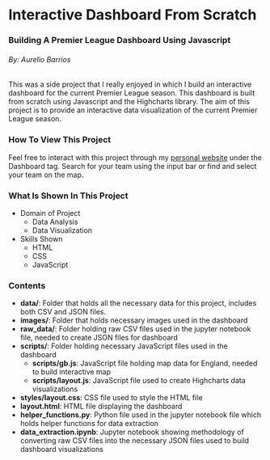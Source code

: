 # Interactive Dashboard From Scratch

### Building A Premier League Dashboard Using Javascript

###### By: Aurelio Barrios

This was a side project that I really enjoyed in which I build an interactive dashboard for the current Premier League season. This dashboard is built from scratch using Javascript and the Highcharts library. The aim of this project is to provide an interactive data visualization of the current Premier League season.

### How To View This Project

Feel free to interact with this project through my [personal website](https://aubarrio.github.io/) under the Dashboard tag. Search for your team using the input bar or find and select your team on the map.

### What Is Shown In This Project

* Domain of Project
  * Data Analysis
  * Data Visualization
* Skills Shown
  * HTML
  * CSS
  * JavaScript
  
### Contents

* **data/**: Folder that holds all the necessary data for this project, includes both CSV and JSON files.
* **images/**: Folder that holds necessary images used in the dashboard
* **raw_data/**: Folder holding raw CSV files used in the jupyter notebook file, needed to create JSON files for dashboard
* **scripts/**: Folder holding necessary JavaScript files used in the dashboard
  * **scripts/gb.js**: JavaScript file holding map data for England, needed to build interactive map
  * **scripts/layout.js**: JavaScript file used to create Highcharts data visualizations
* **styles/layout.css**: CSS file used to style the HTML file
* **layout.html**: HTML file displaying the dashboard
* **helper_functions.py**: Python file used in the jupyter notebook file which holds helper functions for data extraction
* **data_extraction.ipynb**: Jupyter notebook showing methodology of converting raw CSV files into the necessary JSON files used to build dashboard visualizations
